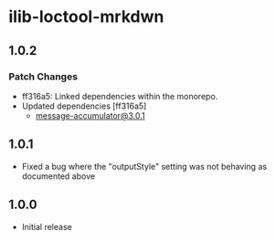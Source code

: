 # ilib-loctool-mrkdwn

## 1.0.2

### Patch Changes

- ff316a5: Linked dependencies within the monorepo.
- Updated dependencies [ff316a5]
  - message-accumulator@3.0.1

## 1.0.1

- Fixed a bug where the "outputStyle" setting was not behaving as documented above

## 1.0.0

- Initial release
